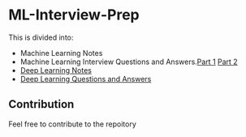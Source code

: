 # ML-Interview-Prep
This is divided into:
- Machine Learning Notes
- Machine Learning Interview Questions and Answers.[Part 1](https://github.com/KevKibe/ML-Interview-Prep/blob/main/QnA.md) [Part 2](https://github.com/KevKibe/ML-Interview-Prep/blob/main/QnA_part_2.md)
- [Deep Learning Notes](https://github.com/KevKibe/ML-Interview-Prep/blob/main/DeepLearningNotes.md)
- [Deep Learning Questions and Answers](https://github.com/KevKibe/ML-Interview-Prep/blob/main/DeepLearningNotes.md)

## Contribution
Feel free to contribute to the repoitory 
